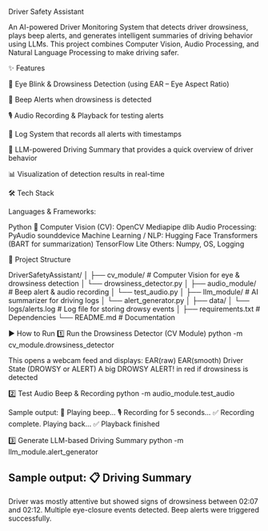 Driver Safety Assistant

An AI-powered Driver Monitoring System that detects driver drowsiness, plays beep alerts, and generates intelligent summaries of driving behavior using LLMs.
This project combines Computer Vision, Audio Processing, and Natural Language Processing to make driving safer.

✨ Features

👀 Eye Blink & Drowsiness Detection (using EAR – Eye Aspect Ratio)

🔔 Beep Alerts when drowsiness is detected

🎙️ Audio Recording & Playback for testing alerts

📝 Log System that records all alerts with timestamps

🤖 LLM-powered Driving Summary that provides a quick overview of driver behavior

📊 Visualization of detection results in real-time

🛠️ Tech Stack

Languages & Frameworks:

Python 🐍
Computer Vision (CV):
OpenCV
Mediapipe
dlib
Audio Processing:
PyAudio
sounddevice
Machine Learning / NLP:
Hugging Face Transformers (BART for summarization)
TensorFlow Lite
Others:
Numpy, OS, Logging

📂 Project Structure

DriverSafetyAssistant/
│
├── cv_module/               # Computer Vision for eye & drowsiness detection
│   └── drowsiness_detector.py
│
├── audio_module/            # Beep alert & audio recording
│   └── test_audio.py
│
├── llm_module/              # AI summarizer for driving logs
│   └── alert_generator.py
│
├── data/
│   └── logs/alerts.log      # Log file for storing drowsy events
│
├── requirements.txt         # Dependencies
└── README.md                # Documentation


▶️ How to Run
1️⃣ Run the Drowsiness Detector (CV Module)
python -m cv_module.drowsiness_detector


This opens a webcam feed and displays:
EAR(raw)
EAR(smooth)
Driver State (DROWSY or ALERT)
A big DROWSY ALERT! in red if drowsiness is detected

2️⃣ Test Audio Beep & Recording
python -m audio_module.test_audio

Sample output:
🔔 Playing beep...
🎙️ Recording for 5 seconds...
✅ Recording complete. Playing back...
✅ Playback finished

3️⃣ Generate LLM-based Driving Summary
python -m llm_module.alert_generator

Sample output:
📋 Driving Summary
--------------------
Driver was mostly attentive but showed signs of drowsiness 
between 02:07 and 02:12. Multiple eye-closure events detected. 
Beep alerts were triggered successfully.
